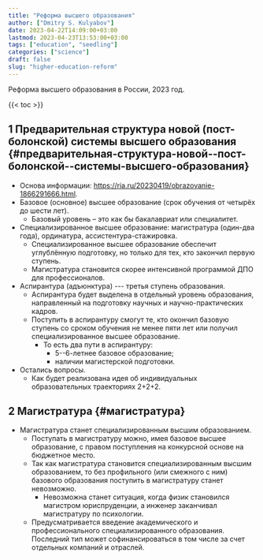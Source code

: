```yaml
---
title: "Реформа высшего образования"
author: ["Dmitry S. Kulyabov"]
date: 2023-04-22T14:09:00+03:00
lastmod: 2023-04-23T13:53:00+03:00
tags: ["education", "seedling"]
categories: ["science"]
draft: false
slug: "higher-education-reform"
---
```


<!--more-->

Реформа высшего образования в России, 2023 год.

{{< toc >}}


## <span class="section-num">1</span> Предварительная структура новой (пост-болонской) системы высшего образования {#предварительная-структура-новой--пост-болонской--системы-высшего-образования}

-   Основа информации: <https://ria.ru/20230419/obrazovanie-1866291666.html>.
-   Базовое (основное) высшее образование (срок обучения от четырёх до шести лет).
    -   Базовый уровень – это как бы бакалавриат или специалитет.
-   Специализированное высшее образование: магистратура (один-два года), ординатура, ассистентура-стажировка.
    -   Специализированное высшее образование обеспечит углублённую подготовку, но только для тех, кто закончил первую ступень.
    -   Магистратура становится скорее интенсивной программой ДПО для профессионалов.
-   Аспирантура (адъюнктура) --- третья ступень образования.
    -   Аспирантура будет выделена в отдельный уровень образования, направленный на подготовку научных и научно-практических кадров.
    -   Поступить в аспирантуру смогут те, кто окончил базовую ступень со сроком обучения не менее пяти лет или получил специализированное высшее образование.
        -   То есть два пути в аспирантуру:
            -   5--6-летнее базовое образование;
            -   наличии магистерской подготовки.
-   Остались вопросы.
    -   Как будет реализована идея об индивидуальных образовательных траекториях 2+2+2.


## <span class="section-num">2</span> Магистратура {#магистратура}

-   Магистратура станет специализированным высшим образованием.
    -   Поступать в магистратуру можно, имея базовое высшее  образование, с правом поступления на конкурсной основе на бюджетное место.
    -   Так как магистратура становится специализированным высшим образованием, то без профильного (или смежного с ним) базового образования поступить в магистратуру станет невозможно.
        -   Невозможна станет ситуация, когда физик становился магистром юриспруденции, а инженер заканчивал магистратуру по психологии.
    -   Предусматривается введение академического и профессионального специализированного образования. Последний тип может софинансироваться в том числе за счет отдельных компаний и отраслей.
